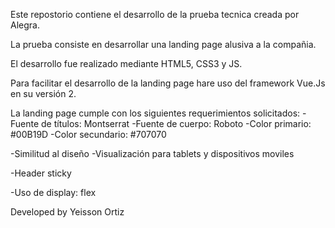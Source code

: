 Este repostorio contiene el desarrollo de la prueba tecnica creada por Alegra.

La prueba consiste en desarrollar una landing page alusiva a la compañia.

El desarrollo fue realizado mediante HTML5, CSS3 y JS.

Para facilitar el desarrollo de la landing page hare uso del framework Vue.Js en su versión 2.

La landing page cumple con los siguientes requerimientos solicitados:
  -Fuente de títulos: Montserrat
  -Fuente de cuerpo: Roboto
  -Color primario: #00B19D
  -Color secundario: #707070

  -Similitud al diseño
  -Visualización para tablets y dispositivos moviles

  -Header sticky

  -Uso de display: flex

Developed by Yeisson Ortiz